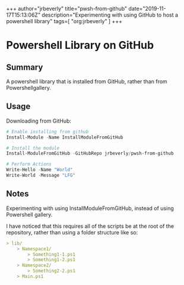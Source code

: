 +++
author="jrbeverly"
title="pwsh-from-github"
date="2019-11-17T15:13:06Z"
description="Experimenting with using GitHub to host a powershell library"
tags=[
  "org:jrbeverly"
]
+++

# Powershell Library on GitHub

## Summary

A powershell library that is installed from GitHub, rather than from Powershellgallery.

## Usage

Downloading from GitHub:

```powershell
# Enable installing from github
Install-Module -Name InstallModuleFromGitHub

# Install the module
Install-ModuleFromGitHub -GitHubRepo jrbeverly/pwsh-from-github

# Perform Actions
Write-Hello -Name "World"
Write-World -Message "LFG"
```

## Notes

Experimenting with using InstallModuleFromGitHub, instead of using Powershell gallery.

I have noticed that this requires all of the scripts be at the root of the repository, rather than using a folder structure like so:

```markdown
> lib/
    > Namespace1/
        > Something1-1.ps1
        > Something1-2.ps1
    > Namespace2/
        > Something2-2.ps1
    > Main.ps1
```
